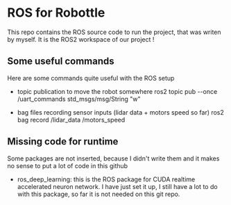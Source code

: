 # ROS for Robottle

This repo contains the ROS source code to run the project, that was writen by myself. It is the ROS2 workspace of our project !

## Some useful commands 

Here are some commands quite useful with the ROS setup

- topic publication to move the robot somewhere
ros2 topic pub --once /uart_commands std_msgs/msg/String "w"

- bag files recording sensor inputs (lidar data + motors speed so far)
ros2 bag record /lidar_data /motors_speed


## Missing code for runtime

Some packages are not inserted, because I didn't write them and it makes no sense to put a lot of code in this github

- ros_deep_learning: this is the ROS package for CUDA realtime accelerated neuron network. I have just set it up, I still have a lot to do with this package, so far it is not needed on this git repo.
